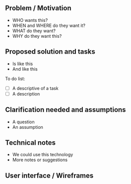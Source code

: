 ## Problem / Motivation
<!-- Describe the problem here using the 5Ws. You can use the user story format: As a [Who] and [When][Where] I would like [What] so that [Why] --> 
- WHO wants this?
- WHEN and WHERE do they want it?
- WHAT do they want?
- WHY do they want this?

## Proposed solution and tasks
<!-- Describe the solution here and list the tasks required -->
- Is like this 
- And like this

<!-- List of tasks for this ticket to be complete -->
To do list:
- [ ] A descriptive of a task
- [ ] A description

## Clarification needed and assumptions
<!-- Write any questions you might have or assumptions that could help other contributors to understand the context within wich the ticket was written -->
- A question
- An assumption

## Technical notes
- We could use this technology 
- More notes or suggestions

## User interface / Wireframes
<!-- Include any useful sketch, wireframes, screenshot if relevant. -->
